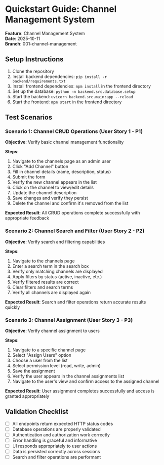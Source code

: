 # Quickstart Guide: Channel Management System

**Feature**: Channel Management System  
**Date**: 2025-10-11  
**Branch**: 001-channel-management

## Setup Instructions

1. Clone the repository
2. Install backend dependencies: `pip install -r backend/requirements.txt`
3. Install frontend dependencies: `npm install` in the frontend directory
4. Set up the database: `python -m backend.src.database.setup`
5. Start the backend: `uvicorn backend.src.main:app --reload`
6. Start the frontend: `npm start` in the frontend directory

## Test Scenarios

### Scenario 1: Channel CRUD Operations (User Story 1 - P1)

**Objective**: Verify basic channel management functionality

**Steps**:
1. Navigate to the channels page as an admin user
2. Click "Add Channel" button
3. Fill in channel details (name, description, status)
4. Submit the form
5. Verify the new channel appears in the list
6. Click on the channel to view/edit details
7. Update the channel description
8. Save changes and verify they persist
9. Delete the channel and confirm it's removed from the list

**Expected Result**: All CRUD operations complete successfully with appropriate feedback

### Scenario 2: Channel Search and Filter (User Story 2 - P2)

**Objective**: Verify search and filtering capabilities

**Steps**:
1. Navigate to the channels page
2. Enter a search term in the search box
3. Verify only matching channels are displayed
4. Apply filters by status (active, inactive, etc.)
5. Verify filtered results are correct
6. Clear filters and search terms
7. Verify all channels are displayed again

**Expected Result**: Search and filter operations return accurate results quickly

### Scenario 3: Channel Assignment (User Story 3 - P3)

**Objective**: Verify channel assignment to users

**Steps**:
1. Navigate to a specific channel page
2. Select "Assign Users" option
3. Choose a user from the list
4. Select permission level (read, write, admin)
5. Save the assignment
6. Verify the user appears in the channel assignments list
7. Navigate to the user's view and confirm access to the assigned channel

**Expected Result**: User assignment completes successfully and access is granted appropriately

## Validation Checklist

- [ ] All endpoints return expected HTTP status codes
- [ ] Database operations are properly validated
- [ ] Authentication and authorization work correctly
- [ ] Error handling is graceful and informative
- [ ] UI responds appropriately to user actions
- [ ] Data is persisted correctly across sessions
- [ ] Search and filter operations are performant